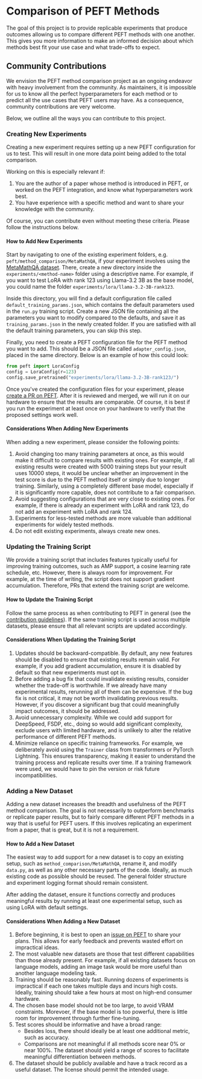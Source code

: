 # Comparison of PEFT Methods

The goal of this project is to provide replicable experiments that produce outcomes allowing us to compare different PEFT methods with one another. This gives you more information to make an informed decision about which methods best fit your use case and what trade-offs to expect.

## Community Contributions

We envision the PEFT method comparison project as an ongoing endeavor with heavy involvement from the community. As maintainers, it is impossible for us to know all the perfect hyperparameters for each method or to predict all the use cases that PEFT users may have. As a consequence, community contributions are very welcome.

Below, we outline all the ways you can contribute to this project.

### Creating New Experiments

Creating a new experiment requires setting up a new PEFT configuration for us to test. This will result in one more data point being added to the total comparison.

Working on this is especially relevant if:

1. You are the author of a paper whose method is introduced in PEFT, or worked on the PEFT integration, and know what hyperparameters work best.
2. You have experience with a specific method and want to share your knowledge with the community.

Of course, you can contribute even without meeting these criteria. Please follow the instructions below.

#### How to Add New Experiments

Start by navigating to one of the existing experiment folders, e.g. `peft/method_comparison/MetaMathQA`, if your experiment involves using the [MetaMathQA dataset](https://huggingface.co/datasets/meta-math/MetaMathQA). There, create a new directory inside the `experiments/<method-name>` folder using a descriptive name. For example, if you want to test LoRA with rank 123 using Llama-3.2 3B as the base model, you could name the folder `experiments/lora/llama-3.2-3B-rank123`.

Inside this directory, you will find a default configuration file called `default_training_params.json`, which contains the default parameters used in the `run.py` training script. Create a new JSON file containing all the parameters you want to modify compared to the defaults, and save it as `training_params.json` in the newly created folder. If you are satisfied with all the default training parameters, you can skip this step.

Finally, you need to create a PEFT configuration file for the PEFT method you want to add. This should be a JSON file called `adapter_config.json`, placed in the same directory. Below is an example of how this could look:

```python
from peft import LoraConfig
config = LoraConfig(r=123)
config.save_pretrained("experiments/lora/llama-3.2-3B-rank123/")
```

Once you've created the configuration files for your experiment, please [create a PR on PEFT](https://github.com/huggingface/peft/pulls). After it is reviewed and merged, we will run it on our hardware to ensure that the results are comparable. Of course, it is best if you run the experiment at least once on your hardware to verify that the proposed settings work well.

#### Considerations When Adding New Experiments

When adding a new experiment, please consider the following points:

1. Avoid changing too many training parameters at once, as this would make it difficult to compare results with existing ones. For example, if all existing results were created with 5000 training steps but your result uses 10000 steps, it would be unclear whether an improvement in the test score is due to the PEFT method itself or simply due to longer training. Similarly, using a completely different base model, especially if it is significantly more capable, does not contribute to a fair comparison.
2. Avoid suggesting configurations that are very close to existing ones. For example, if there is already an experiment with LoRA and rank 123, do not add an experiment with LoRA and rank 124.
3. Experiments for less-tested methods are more valuable than additional experiments for widely tested methods.
4. Do not edit existing experiments, always create new ones.

### Updating the Training Script

We provide a training script that includes features typically useful for improving training outcomes, such as AMP support, a cosine learning rate schedule, etc. However, there is always room for improvement. For example, at the time of writing, the script does not support gradient accumulation. Therefore, PRs that extend the training script are welcome.

#### How to Update the Training Script

Follow the same process as when contributing to PEFT in general (see the [contribution guidelines](https://huggingface.co/docs/peft/developer_guides/contributing)). If the same training script is used across multiple datasets, please ensure that all relevant scripts are updated accordingly.

#### Considerations When Updating the Training Script

1. Updates should be backward-compatible. By default, any new features should be disabled to ensure that existing results remain valid. For example, if you add gradient accumulation, ensure it is disabled by default so that new experiments must opt in.
2. Before adding a bug fix that could invalidate existing results, consider whether the trade-off is worthwhile. If we already have many experimental results, rerunning all of them can be expensive. If the bug fix is not critical, it may not be worth invalidating previous results. However, if you discover a significant bug that could meaningfully impact outcomes, it should be addressed.
3. Avoid unnecessary complexity. While we could add support for DeepSpeed, FSDP, etc., doing so would add significant complexity, exclude users with limited hardware, and is unlikely to alter the relative performance of different PEFT methods.
4. Minimize reliance on specific training frameworks. For example, we deliberately avoid using the `Trainer` class from transformers or PyTorch Lightning. This ensures transparency, making it easier to understand the training process and replicate results over time. If a training framework were used, we would have to pin the version or risk future incompatibilities.

### Adding a New Dataset

Adding a new dataset increases the breadth and usefulness of the PEFT method comparison. The goal is not necessarily to outperform benchmarks or replicate paper results, but to fairly compare different PEFT methods in a way that is useful for PEFT users. If this involves replicating an experiment from a paper, that is great, but it is not a requirement.

#### How to Add a New Dataset

The easiest way to add support for a new dataset is to copy an existing setup, such as `method_comparison/MetaMathQA`, rename it, and modify `data.py`, as well as any other necessary parts of the code. Ideally, as much existing code as possible should be reused. The general folder structure and experiment logging format should remain consistent.

After adding the dataset, ensure it functions correctly and produces meaningful results by running at least one experimental setup, such as using LoRA with default settings.

#### Considerations When Adding a New Dataset

1. Before beginning, it is best to open an [issue on PEFT](https://github.com/huggingface/peft/issues) to share your plans. This allows for early feedback and prevents wasted effort on impractical ideas.
2. The most valuable new datasets are those that test different capabilities than those already present. For example, if all existing datasets focus on language models, adding an image task would be more useful than another language modeling task.
3. Training should be reasonably fast. Running dozens of experiments is impractical if each one takes multiple days and incurs high costs. Ideally, training should take a few hours at most on high-end consumer hardware.
4. The chosen base model should not be too large, to avoid VRAM constraints. Morevoer, if the base model is too powerful, there is little room for improvement through further fine-tuning.
5. Test scores should be informative and have a broad range:
   - Besides loss, there should ideally be at least one additional metric, such as accuracy.
   - Comparisons are not meaningful if all methods score near 0% or near 100%. The dataset should yield a range of scores to facilitate meaningful differentiation between methods.
6. The dataset should be publicly available and have a track record as a useful dataset. The license should permit the intended usage.
